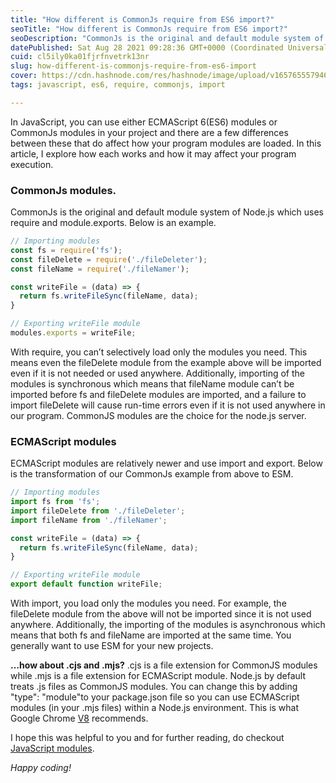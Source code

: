 ```yaml
---
title: "How different is CommonJs require from ES6 import?"
seoTitle: "How different is CommonJs require from ES6 import?"
seoDescription: "CommonJs is the original and default module system of Node.js which uses require and module.exports."
datePublished: Sat Aug 28 2021 09:28:36 GMT+0000 (Coordinated Universal Time)
cuid: cl5ily0ka01fjrfnvetrk13nr
slug: how-different-is-commonjs-require-from-es6-import
cover: https://cdn.hashnode.com/res/hashnode/image/upload/v1657655579463/tJ3qiRcPt.jpeg
tags: javascript, es6, require, commonjs, import

---
```


In JavaScript, you can use either ECMAScript 6(ES6) modules or CommonJs modules in your project and there are a few differences between these that do affect how your program modules are loaded. In this article, I explore how each works and how it may affect your program execution.

### CommonJs modules.
CommonJs is the original and default module system of Node.js which uses require and module.exports. Below is an example.

```javascript
// Importing modules
const fs = require('fs');
const fileDelete = require('./fileDeleter');
const fileName = require('./fileNamer');

const writeFile = (data) => {
  return fs.writeFileSync(fileName, data);
}

// Exporting writeFile module
modules.exports = writeFile;
```

With require, you can’t selectively load only the modules you need. This means even the fileDelete module from the example above will be imported even if it is not needed or used anywhere. Additionally, importing of the modules is synchronous which means that fileName module can’t be imported before fs and fileDelete modules are imported, and a failure to import fileDelete will cause run-time errors even if it is not used anywhere in our program. CommonJS modules are the choice for the node.js server.

### ECMAScript modules
ECMAScript modules are relatively newer and use import and export. Below is the transformation of our CommonJs example from above to ESM.

```javascript
// Importing modules
import fs from 'fs';
import fileDelete from './fileDeleter';
import fileName from './fileNamer';

const writeFile = (data) => {
  return fs.writeFileSync(fileName, data);
}

// Exporting writeFile module
export default function writeFile;
```

With import, you load only the modules you need. For example, the fileDelete module from the above will not be imported since it is not used anywhere. Additionally, the importing of the modules is asynchronous which means that both fs and fileName are imported at the same time. You generally want to use ESM for your new projects.

**…how about .cjs and .mjs?**
.cjs is a file extension for CommonJS modules while .mjs is a file extension for ECMAScript module. Node.js by default treats .js files as CommonJS modules. You can change this by adding "type": "module"to your package.json file so you can use ECMAScript modules (in your .mjs files) within a Node.js environment. This is what Google Chrome [V8](https://v8.dev/) recommends.

I hope this was helpful to you and for further reading, do checkout [JavaScript modules](https://v8.dev/features/modules).

*Happy coding!*